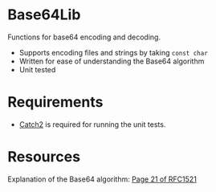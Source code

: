 # Base64Lib
Functions for base64 encoding and decoding.

- Supports encoding files and strings by taking `const char`
- Written for ease of understanding the Base64 algorithm
- Unit tested

# Requirements
- [Catch2](https://github.com/catchorg/Catch2) is required for running the unit tests.

# Resources
Explanation of the Base64 algorithm: [Page 21 of RFC1521](https://www.ietf.org/rfc/rfc1521.txt)